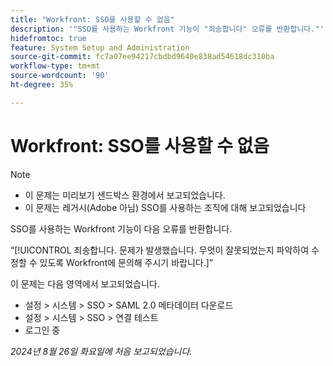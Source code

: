```yaml
---
title: "Workfront: SSO를 사용할 수 없음"
description: '"SSO를 사용하는 Workfront 기능이 "죄송합니다" 오류를 반환합니다."'
hidefromtoc: true
feature: System Setup and Administration
source-git-commit: fc7a07ee94217cbdbd9640e838ad54618dc310ba
workflow-type: tm+mt
source-wordcount: '90'
ht-degree: 35%

---
```



# Workfront: SSO를 사용할 수 없음

>[!NOTE]
>
>* 이 문제는 미리보기 샌드박스 환경에서 보고되었습니다.
>* 이 문제는 레거시(Adobe 아님) SSO를 사용하는 조직에 대해 보고되었습니다

SSO를 사용하는 Workfront 기능이 다음 오류를 반환합니다.

“[!UICONTROL 죄송합니다. 문제가 발생했습니다. 무엇이 잘못되었는지 파악하여 수정할 수 있도록 Workfront에 문의해 주시기 바랍니다.]”

이 문제는 다음 영역에서 보고되었습니다.

* 설정 > 시스템 > SSO > SAML 2.0 메타데이터 다운로드
* 설정 > 시스템 > SSO > 연결 테스트
* 로그인 중

_2024년 8월 26일 화요일에 처음 보고되었습니다._
